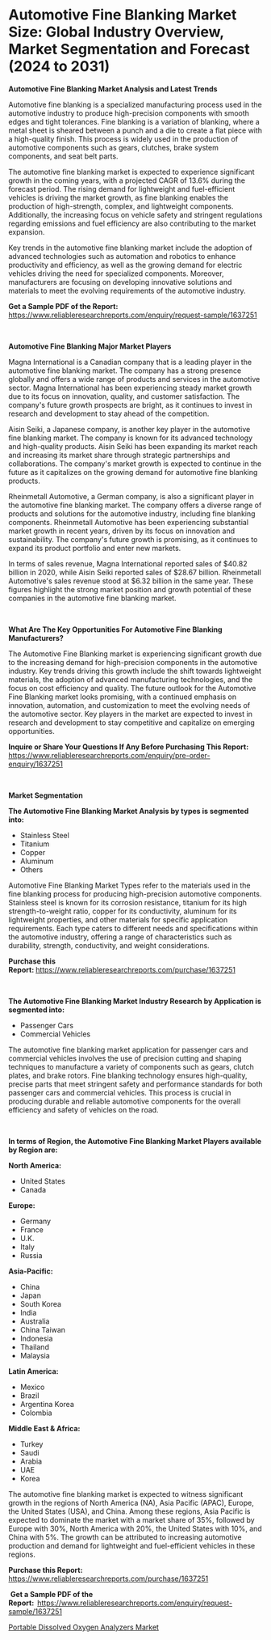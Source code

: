 <p><h1>Automotive Fine Blanking Market Size: Global Industry Overview, Market Segmentation and Forecast (2024 to 2031)</h1></p><p><strong>Automotive Fine Blanking Market Analysis and Latest Trends</strong></p>
<p><p>Automotive fine blanking is a specialized manufacturing process used in the automotive industry to produce high-precision components with smooth edges and tight tolerances. Fine blanking is a variation of blanking, where a metal sheet is sheared between a punch and a die to create a flat piece with a high-quality finish. This process is widely used in the production of automotive components such as gears, clutches, brake system components, and seat belt parts.</p><p>The automotive fine blanking market is expected to experience significant growth in the coming years, with a projected CAGR of 13.6% during the forecast period. The rising demand for lightweight and fuel-efficient vehicles is driving the market growth, as fine blanking enables the production of high-strength, complex, and lightweight components. Additionally, the increasing focus on vehicle safety and stringent regulations regarding emissions and fuel efficiency are also contributing to the market expansion.</p><p>Key trends in the automotive fine blanking market include the adoption of advanced technologies such as automation and robotics to enhance productivity and efficiency, as well as the growing demand for electric vehicles driving the need for specialized components. Moreover, manufacturers are focusing on developing innovative solutions and materials to meet the evolving requirements of the automotive industry.</p></p>
<p><strong>Get a Sample PDF of the Report:&nbsp;</strong> <a href="https://www.reliableresearchreports.com/enquiry/request-sample/1637251">https://www.reliableresearchreports.com/enquiry/request-sample/1637251</a></p>
<p>&nbsp;</p>
<p><strong>Automotive Fine Blanking Major Market Players</strong></p>
<p><p>Magna International is a Canadian company that is a leading player in the automotive fine blanking market. The company has a strong presence globally and offers a wide range of products and services in the automotive sector. Magna International has been experiencing steady market growth due to its focus on innovation, quality, and customer satisfaction. The company's future growth prospects are bright, as it continues to invest in research and development to stay ahead of the competition.</p><p>Aisin Seiki, a Japanese company, is another key player in the automotive fine blanking market. The company is known for its advanced technology and high-quality products. Aisin Seiki has been expanding its market reach and increasing its market share through strategic partnerships and collaborations. The company's market growth is expected to continue in the future as it capitalizes on the growing demand for automotive fine blanking products.</p><p>Rheinmetall Automotive, a German company, is also a significant player in the automotive fine blanking market. The company offers a diverse range of products and solutions for the automotive industry, including fine blanking components. Rheinmetall Automotive has been experiencing substantial market growth in recent years, driven by its focus on innovation and sustainability. The company's future growth is promising, as it continues to expand its product portfolio and enter new markets.</p><p>In terms of sales revenue, Magna International reported sales of $40.82 billion in 2020, while Aisin Seiki reported sales of $28.67 billion. Rheinmetall Automotive's sales revenue stood at $6.32 billion in the same year. These figures highlight the strong market position and growth potential of these companies in the automotive fine blanking market.</p></p>
<p>&nbsp;</p>
<p><strong>What Are The Key Opportunities For Automotive Fine Blanking Manufacturers?</strong></p>
<p><p>The Automotive Fine Blanking market is experiencing significant growth due to the increasing demand for high-precision components in the automotive industry. Key trends driving this growth include the shift towards lightweight materials, the adoption of advanced manufacturing technologies, and the focus on cost efficiency and quality. The future outlook for the Automotive Fine Blanking market looks promising, with a continued emphasis on innovation, automation, and customization to meet the evolving needs of the automotive sector. Key players in the market are expected to invest in research and development to stay competitive and capitalize on emerging opportunities.</p></p>
<p><strong>Inquire or Share Your Questions If Any Before Purchasing This Report:</strong> <a href="https://www.reliableresearchreports.com/enquiry/pre-order-enquiry/1637251">https://www.reliableresearchreports.com/enquiry/pre-order-enquiry/1637251</a></p>
<p>&nbsp;</p>
<p><strong>Market Segmentation</strong></p>
<p><strong>The Automotive Fine Blanking Market Analysis by types is segmented into:</strong></p>
<p><ul><li>Stainless Steel</li><li>Titanium</li><li>Copper</li><li>Aluminum</li><li>Others</li></ul></p>
<p><p>Automotive Fine Blanking Market Types refer to the materials used in the fine blanking process for producing high-precision automotive components. Stainless steel is known for its corrosion resistance, titanium for its high strength-to-weight ratio, copper for its conductivity, aluminum for its lightweight properties, and other materials for specific application requirements. Each type caters to different needs and specifications within the automotive industry, offering a range of characteristics such as durability, strength, conductivity, and weight considerations.</p></p>
<p><strong>Purchase this Report:&nbsp;</strong><a href="https://www.reliableresearchreports.com/purchase/1637251">https://www.reliableresearchreports.com/purchase/1637251</a></p>
<p>&nbsp;</p>
<p><strong>The Automotive Fine Blanking Market Industry Research by Application is segmented into:</strong></p>
<p><ul><li>Passenger Cars</li><li>Commercial Vehicles</li></ul></p>
<p><p>The automotive fine blanking market application for passenger cars and commercial vehicles involves the use of precision cutting and shaping techniques to manufacture a variety of components such as gears, clutch plates, and brake rotors. Fine blanking technology ensures high-quality, precise parts that meet stringent safety and performance standards for both passenger cars and commercial vehicles. This process is crucial in producing durable and reliable automotive components for the overall efficiency and safety of vehicles on the road.</p></p>
<p>&nbsp;</p>
<p><strong>In terms of Region, the Automotive Fine Blanking Market Players available by Region are:</strong></p>
<p>
    <p> <strong> North America: </strong>
        <ul>
            <li>United States</li>
            <li>Canada</li>
        </ul>
        </p> 
    <p> <strong> Europe: </strong>
        <ul>
            <li>Germany</li>
            <li>France</li>
            <li>U.K.</li>
            <li>Italy</li>
            <li>Russia</li>
        </ul>
        </p> 
    <p> <strong> Asia-Pacific: </strong>
        <ul>
            <li>China</li>
            <li>Japan</li>
            <li>South Korea</li>
            <li>India</li>
            <li>Australia</li>
            <li>China Taiwan</li>
            <li>Indonesia</li>
            <li>Thailand</li>
            <li>Malaysia</li>
        </ul>
        </p> 
    <p> <strong> Latin America: </strong>
        <ul>
            <li>Mexico</li>
            <li>Brazil</li>
            <li>Argentina Korea</li>
            <li>Colombia</li>
        </ul>
        </p> 
    <p> <strong> Middle East & Africa: </strong>
        <ul>
            <li>Turkey</li>
            <li>Saudi</li>
            <li>Arabia</li>
            <li>UAE</li>
            <li>Korea</li>
        </ul>
    </p>
    </p>
<p><p>The automotive fine blanking market is expected to witness significant growth in the regions of North America (NA), Asia Pacific (APAC), Europe, the United States (USA), and China. Among these regions, Asia Pacific is expected to dominate the market with a market share of 35%, followed by Europe with 30%, North America with 20%, the United States with 10%, and China with 5%. The growth can be attributed to increasing automotive production and demand for lightweight and fuel-efficient vehicles in these regions.</p></p>
<p><strong>Purchase this Report: </strong><a href="https://www.reliableresearchreports.com/purchase/1637251">https://www.reliableresearchreports.com/purchase/1637251</a></p>
<p>&nbsp;<strong>Get a Sample PDF of the Report:&nbsp;&nbsp;</strong><a href="https://www.reliableresearchreports.com/enquiry/request-sample/1637251">https://www.reliableresearchreports.com/enquiry/request-sample/1637251</a></p>
<p><strong></strong></p>
<p><p><a href="https://github.com/marloy8/Market-Research-Report-List-3/blob/main/portable-dissolved-oxygen-analyzers-market.md">Portable Dissolved Oxygen Analyzers Market</a></p></p>